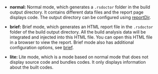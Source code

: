 - **normal:** Normal mode, which generates a `.rsdoctor` folder in the build output directory. It contains different data files and the report page displays code. The output directory can be configured using [reportDir](/config/options/options#reportdir).

- **brief:** Brief mode, which generates an HTML report file in the `.rsdoctor` folder of the build output directory. All the build analysis data will be integrated and injected into this HTML file. You can open this HTML file in a browser to view the report. Brief mode also has additional configuration options, see [brief](/config/options/options#brief).
- **lite:** Lite mode, which is a mode based on normal mode that does not display source code and bundles codes. It only displays information about the built codes.
